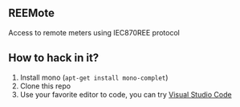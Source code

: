 ## REEMote

Access to remote meters using IEC870REE protocol

## How to hack in it?

1. Install mono (`apt-get install mono-complet`)
2. Clone this repo
3. Use your favorite editor to code, you can try [Visual Studio Code](https://code.visualstudio.com/)
